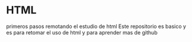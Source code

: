 # HTML
primeros pasos remotando el estudio de html
Este repositorio es basico y es para retomar el uso de html
y para aprender mas de github
